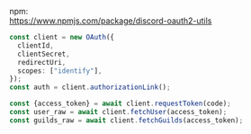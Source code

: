 npm:  
https://www.npmjs.com/package/discord-oauth2-utils

```ts
const client = new OAuth({
  clientId,
  clientSecret,
  redirectUri,
  scopes: ["identify"],
});
const auth = client.authorizationLink();

const {access_token} = await client.requestToken(code);
const user_raw = await client.fetchUser(access_token);
const guilds_raw = await client.fetchGuilds(access_token);
```